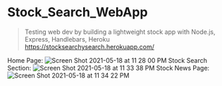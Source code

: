 # Stock_Search_WebApp
> Testing web dev by building a lightweight stock app with Node.js, Express, Handlebars, Heroku
> https://stocksearchysearch.herokuapp.com/

Home Page:
![Screen Shot 2021-05-18 at 11 28 00 PM](https://user-images.githubusercontent.com/25870426/118752999-18454300-b832-11eb-81fe-fa354960f9ff.png)
Stock Search Section:
![Screen Shot 2021-05-18 at 11 33 38 PM](https://user-images.githubusercontent.com/25870426/118753030-22674180-b832-11eb-9438-4738dc5e5b5a.png)
Stock News Page:
![Screen Shot 2021-05-18 at 11 34 22 PM](https://user-images.githubusercontent.com/25870426/118753046-25fac880-b832-11eb-821f-8179950c8a94.png)
